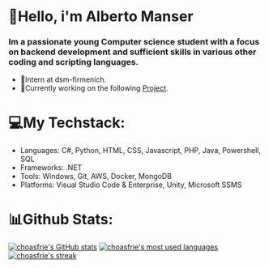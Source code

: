 # 👋Hello, i'm Alberto Manser
### Im a passionate young Computer science student with a focus on backend development and sufficient skills in various other coding and scripting languages.
- 🏢Intern at dsm-firmenich.
- 🚀Currently working on the following [Project](https://github.com/choasfrie/Portfolio).
# 💻My Techstack:
- Languages: C#, Python, HTML, CSS, Javascript, PHP, Java, Powershell, SQL
- Frameworks: .NET
- Tools: Windows, Git, AWS, Docker, MongoDB
- Platforms: Visual Studio Code & Enterprise, Unity, Microsoft SSMS
# 📊Github Stats:
[![choasfrie's GitHub stats](https://github-readme-stats.vercel.app/api?username=choasfrie)](https://github.com/choasfrie/choasfrie)
[![choasfrie's most used languages](https://github-readme-stats.vercel.app/api/top-langs/?username=choasfrie&theme=default&show_icons=true&hide_border=true&layout=compact)](https://github.com/choasfrie/choasfrie)
[![choasfrie's streak](https://streak-stats.demolab.com?user=choasfrie&theme=default&hide_border=true)](https://github.com/choasfrie/choasfrie)

<!--
**choasfrie/choasfrie** is a ✨ _special_ ✨ repository because its `README.md` (this file) appears on your GitHub profile.

Here are some ideas to get you started:

- 🔭 I’m currently working on ...
- 🌱 I’m currently learning ...
- 👯 I’m looking to collaborate on ...
- 🤔 I’m looking for help with ...
- 💬 Ask me about ...
- 📫 How to reach me: ...
- 😄 Pronouns: ...
- ⚡ Fun fact: ...
-->
